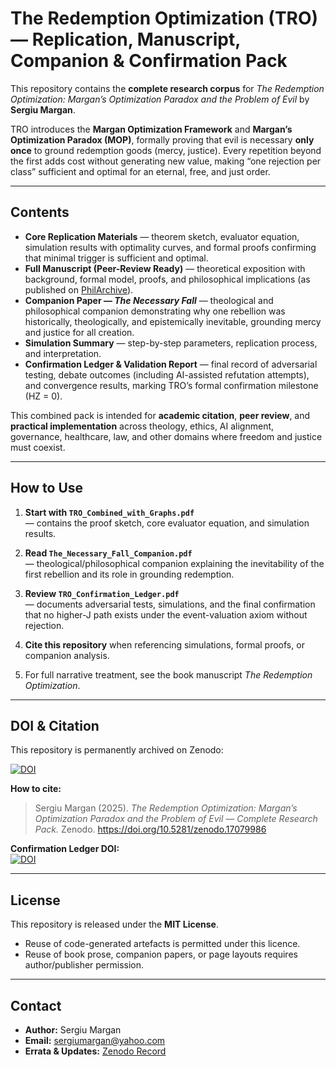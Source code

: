 # **The Redemption Optimization (TRO) — Replication, Manuscript, Companion & Confirmation Pack**

This repository contains the **complete research corpus** for *The Redemption Optimization: Margan’s Optimization Paradox and the Problem of Evil* by **Sergiu Margan**.  

TRO introduces the **Margan Optimization Framework** and **Margan’s Optimization Paradox (MOP)**, formally proving that evil is necessary **only once** to ground redemption goods (mercy, justice). Every repetition beyond the first adds cost without generating new value, making “one rejection per class” sufficient and optimal for an eternal, free, and just order.

---

## **Contents**

- **Core Replication Materials** — theorem sketch, evaluator equation, simulation results with optimality curves, and formal proofs confirming that minimal trigger is sufficient and optimal.  
- **Full Manuscript (Peer-Review Ready)** — theoretical exposition with background, formal model, proofs, and philosophical implications (as published on [PhilArchive](https://philarchive.org)).  
- **Companion Paper — *The Necessary Fall*** — theological and philosophical companion demonstrating why one rebellion was historically, theologically, and epistemically inevitable, grounding mercy and justice for all creation.  
- **Simulation Summary** — step-by-step parameters, replication process, and interpretation.  
- **Confirmation Ledger & Validation Report** — final record of adversarial testing, debate outcomes (including AI-assisted refutation attempts), and convergence results, marking TRO’s formal confirmation milestone (HZ = 0).

This combined pack is intended for **academic citation**, **peer review**, and **practical implementation** across theology, ethics, AI alignment, governance, healthcare, law, and other domains where freedom and justice must coexist.

---

## **How to Use**

1. **Start with `TRO_Combined_with_Graphs.pdf`**  
   — contains the proof sketch, core evaluator equation, and simulation results.  

2. **Read `The_Necessary_Fall_Companion.pdf`**  
   — theological/philosophical companion explaining the inevitability of the first rebellion and its role in grounding redemption.  

3. **Review `TRO_Confirmation_Ledger.pdf`**  
   — documents adversarial tests, simulations, and the final confirmation that no higher-J path exists under the event-valuation axiom without rejection.  

4. **Cite this repository** when referencing simulations, formal proofs, or companion analysis.  

5. For full narrative treatment, see the book manuscript *The Redemption Optimization*.  

---

## **DOI & Citation**

This repository is permanently archived on Zenodo:  

[![DOI](https://zenodo.org/badge/DOI/10.5281/zenodo.17079986.svg)](https://doi.org/10.5281/zenodo.17079986)  

**How to cite:**  
> Sergiu Margan (2025). *The Redemption Optimization: Margan’s Optimization Paradox and the Problem of Evil — Complete Research Pack.* Zenodo. https://doi.org/10.5281/zenodo.17079986  

**Confirmation Ledger DOI:**  
[![DOI](https://zenodo.org/badge/DOI/10.5281/zenodo.17113461.svg)](https://doi.org/10.5281/zenodo.17113461)

---

## **License**

This repository is released under the **MIT License**.  
- Reuse of code-generated artefacts is permitted under this licence.  
- Reuse of book prose, companion papers, or page layouts requires author/publisher permission.  

---

## **Contact**

- **Author:** Sergiu Margan  
- **Email:** [sergiumargan@yahoo.com](mailto:sergiumargan@yahoo.com)  
- **Errata & Updates:** [Zenodo Record](https://doi.org/10.5281/zenodo.17079986)
